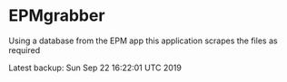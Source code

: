 # EPMgrabber
Using a database from the EPM app this application scrapes the files as required


Latest backup: Sun Sep 22 16:22:01 UTC 2019
